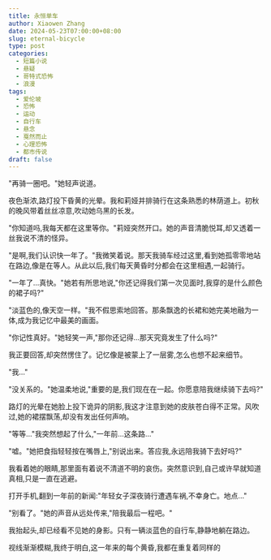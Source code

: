 ```yaml
---
title: 永恒单车
author: Xiaowen Zhang
date: 2024-05-23T07:00:00+08:00
slug: eternal-bicycle
type: post
categories:
  - 短篇小说
  - 悬疑
  - 哥特式恐怖
  - 浪漫
tags:
  - 爱伦坡
  - 恐怖
  - 运动
  - 自行车
  - 悬念
  - 戛然而止
  - 心理恐怖
  - 都市传说
draft: false
---
```


"再骑一圈吧。"她轻声说道。

夜色渐浓,路灯投下昏黄的光晕。我和莉娅并排骑行在这条熟悉的林荫道上。初秋的晚风带着丝丝凉意,吹动她乌黑的长发。

"你知道吗,我每天都在这里等你。"莉娅突然开口。她的声音清脆悦耳,却又透着一丝我说不清的怪异。

"是啊,我们认识快一年了。"我微笑着说。那天我骑车经过这里,看到她孤零零地站在路边,像是在等人。从此以后,我们每天黄昏时分都会在这里相遇,一起骑行。

"一年了...真快。"她若有所思地说,"你还记得我们第一次见面时,我穿的是什么颜色的裙子吗?"

"淡蓝色的,像天空一样。"我不假思索地回答。那条飘逸的长裙和她完美地融为一体,成为我记忆中最美的画面。

"你记性真好。"她轻笑一声,"那你还记得...那天究竟发生了什么吗?"

我正要回答,却突然愣住了。记忆像是被蒙上了一层雾,怎么也想不起来细节。

"我..."

"没关系的。"她温柔地说,"重要的是,我们现在在一起。你愿意陪我继续骑下去吗?"

路灯的光晕在她脸上投下诡异的阴影,我这才注意到她的皮肤苍白得不正常。风吹过,她的裙摆飘荡,却没有发出任何声响。

"等等..."我突然想起了什么,"一年前...这条路..."

"嘘。"她把食指轻轻按在嘴唇上,"别说出来。答应我,永远陪我骑下去好吗?"

我看着她的眼睛,那里面有着说不清道不明的哀伤。突然意识到,自己或许早就知道真相,只是一直在逃避。

打开手机,翻到一年前的新闻:"年轻女子深夜骑行遭遇车祸,不幸身亡。地点..."

"别看了。"她的声音从远处传来,"陪我最后一程吧。"

我抬起头,却已经看不见她的身影。只有一辆淡蓝色的自行车,静静地躺在路边。

视线渐渐模糊,我终于明白,这一年来的每个黄昏,我都在重复着同样的
